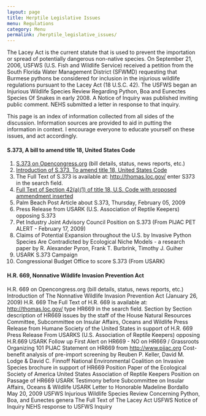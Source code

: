 ```yaml
---
layout: page
title: Herptile Legislative Issues
menu: Regulations
category: Menu
permalink: /herptile_legislative_issues/
---
```



The Lacey Act is the current statute that is used to prevent the importation or spread of potentially dangerous non-native species. On September 21, 2006, USFWS (U.S. Fish and Wildlife Service) received a petition from the South Florida Water Management District (SFWMD) requesting that Burmese pythons be considered for inclusion in the injurious wildlife regulations pursuant to the Lacey Act (18 U.S.C. 42). The USFWS  began an Injurious Wildlife Species Review Regarding Python, Boa and Eunectes Species Of Snakes in early 2008.  A Notice of Inquiry was published inviting public comment.  NEHS submitted a letter in response to that inquiry.

This page is an index of information collected from all sides of the discussion.  Information sources are provided to aid in putting the information in context.   I encourage everyone to educate yourself on these issues, and act accordingly.

#### S.373, A bill to amend title 18, United States Code

1. [S.373 on Opencongress.org](http://www.opencongress.org/bill/111-s373/show) (bill details, status, news reports, etc.)
2. [Introduction of S.373, To amend title 18, United States Code](/herptile_legislative_issues/intro_of_S.373_to_amend_title_18_united_states_code.html)
3. The Full Text of S.373 is available at:  <http://thomas.loc.gov/> enter S373 in the search field.
4. [Full Text of Section 42(a)(1) of title 18, U.S. Code with proposed ammendment inserted](/herptile_legislative_issues/section-42a1-of-title-18-us-code-with-proposed-changes.html)
5. Palm Beach Post Article about S.373, Thursday, February 05, 2009
6. Press Release from USARK (U.S. Association of Reptile Keepers) opposing S.373
7. Pet Industry Joint Advisory Council Position on S.373 (From PIJAC PET ALERT - February 17, 2009)
8. Claims of Potential Expansion throughout the U.S. by Invasive Python Species Are Contradicted by Ecological Niche Models - a research paper by R. Alexander Pyron, Frank T. Burbrink, Timothy J. Guiher
9. USARK S.373 Campaign
10. Congressional Budget Office to score S.373 (From USARK)

#### H.R. 669, Nonnative Wildlife Invasion Prevention Act

H.R. 669 on Opencongress.org (bill details, status, news reports, etc.)
Introduction of The Nonnative Wildlife Invasion Prevention Act (January 26, 2009) H.R. 669
The Full Text of H.R. 669 is available at: http://thomas.loc.gov/ type HR669 in the search field.
Section by Section description of HR669 issues by the staff of the House Natural Resources Committee, Subcommittee on Insular Affairs, Oceans and Wildlife
Press Release from Humane Society of the United States in support of H.R. 669
Press Release From USARKS (U.S. Association of Reptile Keepers) opposing H.R.669
USARK Follow up First Alert on HR669 - NO on HR669 / Grassroots Organizing 101
PIJAC Statement on HR669 from http://www.pijac.org
Cost-benefit analysis of pre-import screening by Reuben P. Keller, David M. Lodge & David C. Finnoff
National Environmental Coalition on Invasive Species brochure in support of HR669
Position Paper of the Ecological Society of America
United States Association of Reptile Keepers Position on Passage of HR669
USARK Testimony before Subcommittee on Insular Affairs, Oceans & Wildlife
USARK Letter to Honorable Madeline Bordallo May 20, 2009
USFWS Injurious Wildlife Species Review Concerning Python, Boa, and Eunectes genera
The Full Text of The Lacey Act
USFWS Notice of Inquiry
NEHS response to USFWS Inquiry